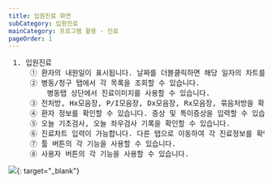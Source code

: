 ```yaml
---
title: 입원진료 화면 
subCategory: 입원진료
mainCategory: 프로그램 활용 - 진료
pageOrder: 1
---
```

<pre>
 <t2><bold>1. 입원진료</bold></t2>
     ① 환자의 내원일이 표시됩니다. 날짜를 더블클릭하면 해당 일자의 차트를 입력할 수 있습니다.
     ② 병동/청구 탭에서 각 목록을 조회할 수 있습니다. 
         병동탭 상단에서 진료이미지를 사용할 수 있습니다. 
     ③ 전처방, Hx모음장, P/I모음장, Dx모음장, Rx모음장, 묶음처방을 확인 및 사용할 수 있습니다. 
     ④ 환자 정보를 확인할 수 있습니다. 증상 및 특이증상을 입력할 수 있습니다.
     ⑤ 오늘 기초검사, 오늘 좌우검사 기록을 확인할 수 있습니다. 
     ⑥ 진료차트 입력이 가능합니다. 다른 탭으로 이동하여 각 진료정보를 확인할 수 있습니다.
     ⑦ 툴 버튼의 각 기능을 사용할 수 있습니다.
     ⑧ 사용자 버튼의 각 기능을 사용할 수 있습니다.
</pre>

[![](/images/{{page.url}}_1.png)](/images/{{page.url}}_1.png){: target="_blank"}
